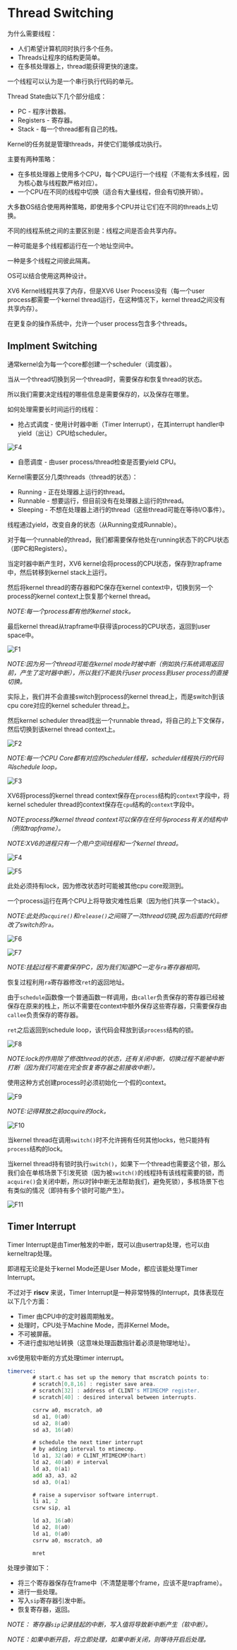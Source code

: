 # Thread Switching

为什么需要线程：
* 人们希望计算机同时执行多个任务。
* Threads让程序的结构更简单。
* 在多核处理器上，thread能获得更快的速度。

一个线程可以认为是一个串行执行代码的单元。

Thread State由以下几个部分组成：
* PC - 程序计数器。
* Registers - 寄存器。
* Stack - 每一个thread都有自己的栈。

Kernel的任务就是管理threads，并使它们能够成功执行。

主要有两种策略：
* 在多核处理器上使用多个CPU，每个CPU运行一个线程（不能有太多线程，因为核心数与线程数严格对应）。
* 一个CPU在不同的线程中切换（适合有大量线程，但会有切换开销）。

大多数OS结合使用两种策略，即使用多个CPU并让它们在不同的threads上切换。

不同的线程系统之间的主要区别是：线程之间是否会共享内存。

一种可能是多个线程都运行在一个地址空间中。

一种是多个线程之间彼此隔离。

OS可以结合使用这两种设计。

XV6 Kernel线程共享了内存，但是XV6 User Process没有（每一个user process都需要一个kernel thread运行，在这种情况下，kernel thread之间没有共享内存）。

在更复杂的操作系统中，允许一个user process包含多个threads。

## Implment Switching

通常kernel会为每一个core都创建一个scheduler（调度器）。

当从一个thread切换到另一个thread时，需要保存和恢复thread的状态。

所以我们需要决定线程的哪些信息是需要保存的，以及保存在哪里。

如何处理需要长时间运行的线程：
* 抢占式调度 - 使用计时器中断（Timer Interrupt），在其interrupt handler中yield（出让）CPU给scheduler。

![F4](./F4.jpg)

* 自愿调度 - 由user process/thread检查是否要yield CPU。

Kernel需要区分几类threads（thread的状态）：
* Running - 正在处理器上运行的thread。
* Runnable - 想要运行，但目前没有在处理器上运行的thread。
* Sleeping - 不想在处理器上进行的thread（这些thread可能在等待I/O事件）。

线程通过yield，改变自身的状态（从Running变成Runnable）。

对于每一个runnable的thread，我们都需要保存他处在running状态下的CPU状态（即PC和Registers）。

当定时器中断产生时，XV6 kernel会将process的CPU状态，保存到trapframe中，然后转移到kernel stack上运行。

然后将kernel thread的寄存器和PC保存在kernel context中，切换到另一个process的kernel context上恢复那个kernel thread。

*NOTE:每一个process都有他的kernel stack。*

最后kernel thread从trapframe中获得该process的CPU状态，返回到user space中。

![F1](./F1.jpg)

*NOTE:因为另一个thread可能在kernel mode时被中断（例如执行系统调用返回前，产生了定时器中断），所以我们不能执行user process到user process的直接切换。*

实际上，我们并不会直接switch到process的kernel thread上，而是switch到该cpu core对应的kernel scheduler thread上。

然后kernel scheduler thread找出一个runnable thread，将自己的上下文保存，然后切换到该kernel thread context上。

![F2](./F2.jpg)

*NOTE:每一个CPU Core都有对应的scheduler线程，scheduler线程执行的代码叫schedule loop。*

![F3](./F3.jpg)

XV6将process的kernel thread context保存在`process`结构的`context`字段中，将kernel scheduler thread的context保存在`cpu`结构的`context`字段中。

*NOTE:process的kernel thread context可以保存在任何与process有关的结构中（例如trapframe）。*

*NOTE:XV6的进程只有一个用户空间线程和一个kernel thread。*

![F4](./F4.jpg)

![F5](./F5.jpg)

此处必须持有lock，因为修改状态时可能被其他cpu core观测到。

一个process运行在两个CPU上将导致灾难性后果（因为他们共享一个stack）。

*NOTE:此处的`acquire()`和`release()`之间隔了一次thread切换,因为后面的代码修改了switch的`ra`。*

![F6](./F6.jpg)

![F7](./F7.jpg)

*NOTE:挂起过程不需要保存PC，因为我们知道PC一定与`ra`寄存器相同。*

恢复过程利用`ra`寄存器修改`ret`的返回地址。

由于`schedule`函数像一个普通函数一样调用，由`caller`负责保存的寄存器已经被保存在原来的栈上，所以不需要在context中额外保存这些寄存器，只需要保存由`callee`负责保存的寄存器。

`ret`之后返回到schedule loop，该代码会释放到该`process`结构的锁。

![F8](./F8.jpg)

*NOTE:lock的作用除了修改thread的状态，还有关闭中断，切换过程不能被中断打断（因为我们可能在完全恢复寄存器之前接收中断）。*

使用这种方式创建process时必须初始化一个假的context。

![F9](./F9.jpg)

*NOTE:记得释放之前acquire的lock。*

![F10](./F10.jpg)

当kernel thread在调用`switch()`时不允许拥有任何其他locks，他只能持有`process`结构的lock。

当kernel thread持有锁时执行`switch()`，如果下一个thread也需要这个锁，那么我们会在单核场景下引发死锁（因为被`switch()`的线程持有该线程需要的锁，而`acquire()`会关闭中断，所以时钟中断无法帮助我们，避免死锁），多核场景下也有类似的情况（即持有多个锁时可能产生）。

![F11](./F11.jpg)

## Timer Interrupt

Timer Interrupt是由Timer触发的中断，既可以由usertrap处理，也可以由kerneltrap处理。

即进程无论是处于kernel Mode还是User Mode，都应该能处理Timer Interrupt。

不过对于 **riscv** 来说，Timer Interrupt是一种非常特殊的Interrupt，具体表现在以下几个方面：

* Timer 由CPU中的定时器周期触发。
* 处理时，CPU处于Machine Mode，而非Kernel Mode。
* 不可被屏蔽。
* 不进行虚拟地址转换（这意味处理函数指针着必须是物理地址）。

xv6使用软中断的方式处理timer interrupt。

```asm
timervec:
        # start.c has set up the memory that mscratch points to:
        # scratch[0,8,16] : register save area.
        # scratch[32] : address of CLINT's MTIMECMP register.
        # scratch[40] : desired interval between interrupts.

        csrrw a0, mscratch, a0
        sd a1, 0(a0)
        sd a2, 8(a0)
        sd a3, 16(a0)

        # schedule the next timer interrupt
        # by adding interval to mtimecmp.
        ld a1, 32(a0) # CLINT_MTIMECMP(hart)
        ld a2, 40(a0) # interval
        ld a3, 0(a1)
        add a3, a3, a2
        sd a3, 0(a1)

        # raise a supervisor software interrupt.
        li a1, 2
        csrw sip, a1

        ld a3, 16(a0)
        ld a2, 8(a0)
        ld a1, 0(a0)
        csrrw a0, mscratch, a0

        mret
```

处理步骤如下：
* 将三个寄存器保存在frame中（不清楚是哪个frame，应该不是trapframe）。
* 进行一些处理。
* 写入`sip`寄存器引发中断。
* 恢复寄存器，返回。

*NOTE： 寄存器`sip`记录挂起的中断，写入值将导致新中断产生（软中断）。*

*NOTE：如果中断开启，将立即处理，如果中断关闭，则等待开启后处理。*